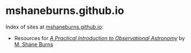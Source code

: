 # mshaneburns.github.io
Index of sites at [mshaneburns.github.io](https://mshaneburns.github.io):

- Resources for [*A Practical Introduction to Observational Astronomy*](https://mshaneburns.github.io/ObsAstro) by [M. Shane Burns](https://faculty1.coloradocollege.edu/~sburns/) 
